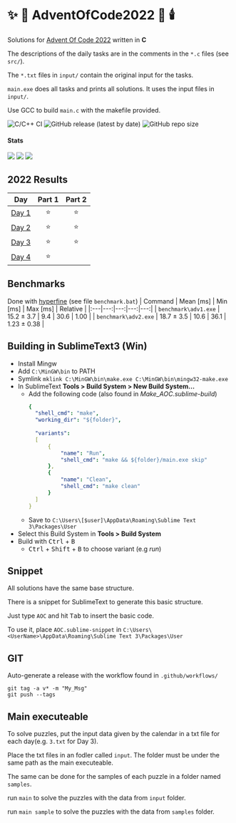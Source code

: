 # :sparkles: :santa: AdventOfCode2022 :christmas_tree: :candle: 

Solutions for [Advent Of Code 2022](http://adventofcode.com/2022) written in **C**

The descriptions of the daily tasks are in the comments in the `*.c` files (see `src/`).

The `*.txt` files in `input/` contain the original input for the tasks.

`main.exe` does all tasks and prints all solutions. It uses the input files in `input/`.

Use GCC to build `main.c` with the makefile provided.

![C/C++ CI](https://github.com/derpicknicker1/AdventOfCode2022/workflows/C/C++%20CI/badge.svg)
![GitHub release (latest by date)](https://img.shields.io/github/v/release/derpicknicker1/AdventOfCode2022)
![GitHub repo size](https://img.shields.io/github/repo-size/derpicknicker1/AdventOfCode2022)
#### Stats
![](https://img.shields.io/badge/day%20📅-4-blue)
![](https://img.shields.io/badge/stars%20⭐-7-yellow)
![](https://img.shields.io/badge/days%20completed-3-red)

<!--- advent_readme_stars table --->
## 2022 Results

| Day | Part 1 | Part 2 |
| :---: | :---: | :---: |
| [Day 1](https://adventofcode.com/2022/day/1) | ⭐ | ⭐ |
| [Day 2](https://adventofcode.com/2022/day/2) | ⭐ | ⭐ |
| [Day 3](https://adventofcode.com/2022/day/3) | ⭐ | ⭐ |
| [Day 4](https://adventofcode.com/2022/day/4) | ⭐ |   |
<!--- advent_readme_stars table --->

## Benchmarks
Done with [hyperfine](https://github.com/sharkdp/hyperfine) (see file `benchmark.bat`)
| Command | Mean [ms] | Min [ms] | Max [ms] | Relative |
|:---|---:|---:|---:|---:|
| `benchmark\adv1.exe` | 15.2 ± 3.7 | 9.4 | 30.6 | 1.00 |
| `benchmark\adv2.exe` | 18.7 ± 3.5 | 10.6 | 36.1 | 1.23 ± 0.38 |
## Building in SublimeText3 (Win)

* Install Mingw
* Add `C:\MinGW\bin` to PATH
* Symlink `mklink C:\MinGW\bin\make.exe C:\MinGW\bin\mingw32-make.exe`
* In SublimeText **Tools > Build System > New Build System...**
  * Add the following code (also found in _Make_AOC.sublime-build_)
    ```yaml
    {
      "shell_cmd": "make",
      "working_dir": "${folder}",
     
      "variants": 
      [
          {
              "name": "Run",
              "shell_cmd": "make && ${folder}/main.exe skip"
          },
          {
              "name": "Clean",
              "shell_cmd": "make clean"
          }
      ]
    }
    ```
  * Save to `C:\Users\[$user]\AppData\Roaming\Sublime Text 3\Packages\User`
* Select this Build System in **Tools > Build System**
* Build with <kbd>Ctrl</kbd> + <kbd>B</kbd>
  * <kbd>Ctrl</kbd> + <kbd>Shift</kbd> + <kbd>B</kbd> to choose variant (e.g _run_)

## Snippet
All solutions have the same base structure.

There is a snippet for SublimeText to generate this basic structure.

Just type `AOC` and hit <kbd>Tab</kbd> to insert the basic code.

To use it, place `AOC.sublime-snippet` in `C:\Users\<UserName>\AppData\Roaming\Sublime Text 3\Packages\User`

## GIT
Auto-generate a release with the workflow found in `.github/workflows/`
```
git tag -a v* -m "My_Msg"
git push --tags
```

## Main executeable
To solve puzzles, put the input data given by the calendar in a txt file for each day(e.g. `3.txt` for Day 3).

Place the txt files in an fodler called `input`. The folder must be under the same path as the main executeable.

The same can be done for the samples of each puzzle in a folder named `samples`.

run `main` to solve the puzzles with the data from `input` folder.

run `main sample` to solve the puzzles with the data from `samples` folder.
